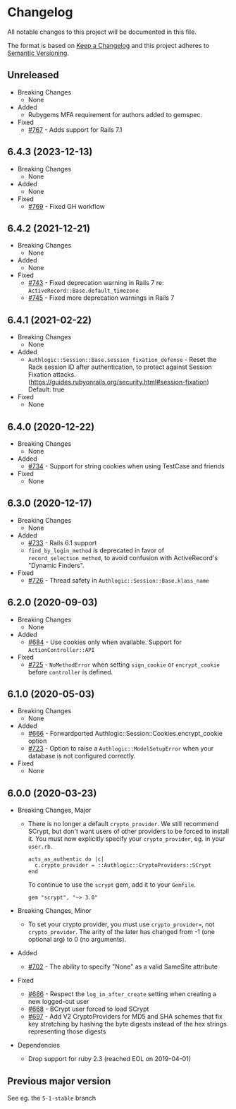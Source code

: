 # Changelog

All notable changes to this project will be documented in this file.

The format is based on [Keep a Changelog](http://keepachangelog.com/en/1.0.0/)
and this project adheres to [Semantic Versioning](http://semver.org/spec/v2.0.0.html).

## Unreleased

- Breaking Changes
  - None
- Added
  - Rubygems MFA requirement for authors added to gemspec.
- Fixed
  - [#767](https://github.com/binarylogic/authlogic/pull/767) - Adds support for Rails 7.1

## 6.4.3 (2023-12-13)

* Breaking Changes
  * None
* Added
  * None
* Fixed
  * [#769](https://github.com/binarylogic/authlogic/issues/769) - Fixed GH workflow

## 6.4.2 (2021-12-21)

- Breaking Changes
  - None
- Added
  - None
- Fixed
  - [#743](https://github.com/binarylogic/authlogic/pull/743) - Fixed
    deprecation warning in Rails 7 re: `ActiveRecord::Base.default_timezone`
  - [#745](https://github.com/binarylogic/authlogic/pull/745) - Fixed more
    deprecation warnings in Rails 7

## 6.4.1 (2021-02-22)

- Breaking Changes
  - None
- Added
  - `Authlogic::Session::Base.session_fixation_defense` - Reset the Rack
    session ID after authentication, to protect against Session Fixation
    attacks. (https://guides.rubyonrails.org/security.html#session-fixation)
    Default: true
- Fixed
  - None

## 6.4.0 (2020-12-22)

- Breaking Changes
  - None
- Added
  - [#734](https://github.com/binarylogic/authlogic/pull/734) - Support for
    string cookies when using TestCase and friends
- Fixed
  - None

## 6.3.0 (2020-12-17)

- Breaking Changes
  - None
- Added
  - [#733](https://github.com/binarylogic/authlogic/pull/733) - Rails 6.1 support
  - `find_by_login_method` is deprecated in favor of `record_selection_method`,
    to avoid confusion with ActiveRecord's "Dynamic Finders".
- Fixed
  - [#726](https://github.com/binarylogic/authlogic/issues/726) - Thread
    safety in `Authlogic::Session::Base.klass_name`

## 6.2.0 (2020-09-03)

- Breaking Changes
  - None
- Added
  - [#684](https://github.com/binarylogic/authlogic/pull/684) - Use cookies
    only when available. Support for `ActionController::API`
- Fixed
  - [#725](https://github.com/binarylogic/authlogic/pull/725) - `NoMethodError`
    when setting `sign_cookie` or `encrypt_cookie` before `controller` is
    defined.

## 6.1.0 (2020-05-03)

- Breaking Changes
  - None
- Added
  - [#666](https://github.com/binarylogic/authlogic/pull/666) -
    Forwardported Authlogic::Session::Cookies.encrypt_cookie option
  - [#723](https://github.com/binarylogic/authlogic/pull/723) -
    Option to raise a `Authlogic::ModelSetupError` when your database is not
    configured correctly.
- Fixed
  - None

## 6.0.0 (2020-03-23)

- Breaking Changes, Major

  - There is no longer a default `crypto_provider`. We still recommend SCrypt,
    but don't want users of other providers to be forced to install it. You
    must now explicitly specify your `crypto_provider`, eg. in your `user.rb`.

        acts_as_authentic do |c|
          c.crypto_provider = ::Authlogic::CryptoProviders::SCrypt
        end

    To continue to use the `scrypt` gem, add it to your `Gemfile`.

        gem "scrypt", "~> 3.0"

- Breaking Changes, Minor
  - To set your crypto provider, you must use `crypto_provider=`, not
    `crypto_provider`. The arity of the later has changed from -1 (one optional
    arg) to 0 (no arguments).
- Added
  - [#702](https://github.com/binarylogic/authlogic/pull/702) - The ability to
    specify "None" as a valid SameSite attribute
- Fixed
  - [#686](https://github.com/binarylogic/authlogic/pull/686) - Respect
    the `log_in_after_create` setting when creating a new logged-out user
  - [#668](https://github.com/binarylogic/authlogic/pull/668) -
    BCrypt user forced to load SCrypt
  - [#697](https://github.com/binarylogic/authlogic/issues/697) - Add V2
    CryptoProviders for MD5 and SHA schemes that fix key stretching by hashing
    the byte digests instead of the hex strings representing those digests
- Dependencies
  - Drop support for ruby 2.3 (reached EOL on 2019-04-01)

## Previous major version

See eg. the `5-1-stable` branch

[1]: https://github.com/binarylogic/authlogic/blob/master/doc/use_normal_rails_validation.md

